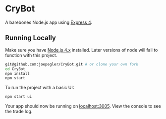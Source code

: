# CryBot

A barebones Node.js app using [Express 4](http://expressjs.com/).

## Running Locally

Make sure you have [Node.js 4.x](http://nodejs.org/) installed. Later versions of node will fail to function with this project.

```sh
git@github.com:joepegler/CryBot.git # or clone your own fork
cd CryBot
npm install
npm start
```

To run the project with a basic UI:

```sh
npm start ui
```

Your app should now be running on [localhost:3005](http://localhost:3005/). View the console to see the trade log.

